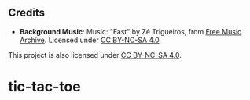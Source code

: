 ## Credits

- **Background Music**: Music: "Fast" by Zé Trigueiros, from [Free Music Archive](https://freemusicarchive.org).
  Licensed under [CC BY-NC-SA 4.0](https://creativecommons.org/licenses/by-nc-sa/4.0/).

This project is also licensed under [CC BY-NC-SA 4.0](https://creativecommons.org/licenses/by-nc-sa/4.0/).

# tic-tac-toe
